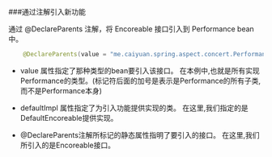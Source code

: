 
###通过注解引入新功能

通过 @DeclareParents 注解，将 Encoreable 接口引入到 Performance bean 中。

```java
    @DeclareParents(value = "me.caiyuan.spring.aspect.concert.Performance+", defaultImpl = DefaultEncoreable.class)
```

- value 属性指定了那种类型的bean要引入该接口。
  在本例中,也就是所有实现Performance的类型。(标记符后面的加号是表示是Performance的所有子类,而不是Performance本身)

- defaultImpl 属性指定了为引入功能提供实现的类。
  在这里,我们指定的是DefaultEncoreable提供实现。

- @DeclareParents注解所标记的静态属性指明了要引入的接口。
  在这里,我们所引入的是Encoreable接口。